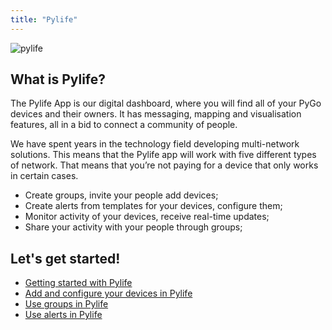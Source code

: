 ```yaml
---
title: "Pylife"
---
```


![pylife](/gitbook/assets/pylife/pylife_logo@3x.png)

## What is Pylife?

The Pylife App is our digital dashboard, where you will find all of your PyGo devices and their owners. It has messaging, mapping and visualisation features, all in a bid to connect a community of people.

We have spent years in the technology field developing multi-network solutions. This means that the Pylife app will work with five different types of network. That means that you’re not paying for a device that only works in certain cases.

* Create groups, invite your people add devices;
* Create alerts from templates for your devices, configure them;
* Monitor activity of your devices, receive real-time updates;
* Share your activity with your people through groups;

## Let's get started!

* [Getting started with Pylife](/pylife/gettingstarted/)
* [Add and configure your devices in Pylife](/pylife/devices/)
* [Use groups in Pylife](/pylife/groups/)
* [Use alerts in Pylife](/pylife/alerts/)
